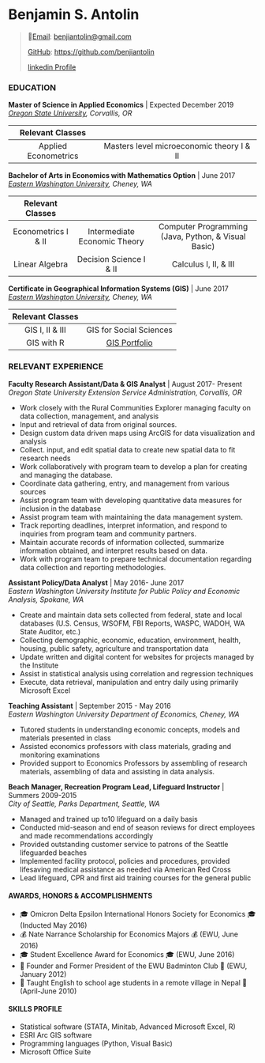 # Benjamin S. Antolin

>:email:[Email](benjiantolin@gmail.com): benjiantolin@gmail.com
>
>[GitHub](https://github.com/benjiantolin): https://github.com/benjiantolin
>
>[linkedin Profile](http://www.linkedin.com/in/benjaminantolin)

### EDUCATION
**Master of Science in Applied Economics** | Expected December 2019<br/>
_[Oregon State University][], Corvallis, OR_

| Relevant Classes ||
| :-----------------: | :-----------------:|
| Applied Econometrics | Masters level microeconomic theory I & II |

**Bachelor of Arts in Economics with Mathematics Option** | June 2017<br/>
_[Eastern Washington University][], Cheney, WA_

| Relevant Classes |||
| :------------------: | :----------------:| :-------------------:|
| Econometrics I & II | Intermediate Economic Theory |Computer Programming (Java, Python, & Visual Basic)|
| Linear Algebra | Decision Science I & II | Calculus I, II, & III|

**Certificate in Geographical Information Systems (GIS)** | June 2017<br/>
_[Eastern Washington University][], Cheney, WA_

|Relevant Classes ||
| :-------------------: | :-----------------: |
| GIS I, II & III | GIS for Social Sciences|
| GIS with R | [GIS Portfolio](https://benjiantolin.wixsite.com/gisportfolio)|

### RELEVANT EXPERIENCE
**Faculty Research Assistant/Data & GIS Analyst** | August 2017- Present<br/>
_Oregon State University Extension Service Administration, Corvallis, OR_
-	Work closely with the Rural Communities Explorer managing faculty on data collection, management, and analysis
-	Input and retrieval of data from original sources.
-	Design custom data driven maps using ArcGIS for data visualization and analysis
-	Collect. input, and edit spatial data to create new spatial data to fit research needs
-	Work collaboratively with program team to develop a plan for creating and managing the database.
-	Coordinate data gathering, entry, and management from various sources
-	Assist program team with developing quantitative data measures for inclusion in the database
-	Assist program team with maintaining the data management system.
-	Track reporting deadlines, interpret information, and respond to inquiries from program team and community partners.
-	Maintain accurate records of information collected, summarize information obtained, and interpret results based on data.
-	Work with program team to prepare technical documentation regarding data collection and reporting methodologies.

**Assistant Policy/Data Analyst** | May 2016- June 2017<br/>
_Eastern Washington University Institute for Public Policy and Economic Analysis, Spokane, WA_
-	Create and maintain data sets collected from federal, state and local databases (U.S. Census, WSOFM, FBI Reports, WASPC, WADOH, WA State Auditor, etc.)
-	Collecting demographic, economic, education, environment, health, housing, public safety, agriculture and transportation data
-	Update written and digital content for websites for projects managed by the Institute
-	Assist in statistical analysis using correlation and regression techniques
-	Execute, data retrieval, manipulation and entry daily using primarily Microsoft Excel

**Teaching Assistant** | September 2015 - May 2016<br/>
_Eastern Washington University Department of Economics, Cheney, WA_
-	Tutored students in understanding economic concepts, models and materials presented in class
-	Assisted economics professors with class materials, grading and monitoring examinations
-	Provided support to Economics Professors by assembling of research materials, assembling of data and assisting in data analysis.

**Beach Manager, Recreation Program Lead, Lifeguard Instructor** | Summers 2009-2015<br/>
_City of Seattle, Parks Department, Seattle, WA_
-	Managed and trained up to10 lifeguard on a daily basis
-	Conducted mid-season and end of season reviews for direct employees and made recommendations accordingly
-	Provided outstanding customer service to patrons of the Seattle lifeguarded beaches
-	Implemented facility protocol, policies and procedures, provided lifesaving medical assistance as needed via American Red Cross
-	Lead lifeguard, CPR and first aid training courses for the general public

#### AWARDS, HONORS & ACCOMPLISHMENTS
-	:mortar_board: Omicron Delta Epsilon International Honors Society for Economics :mortar_board: (Inducted May 2016)
-	:moneybag: Nate Narrance Scholarship for Economics Majors :moneybag: (EWU, June 2016)
- :mortar_board:	Student Excellence Award for Economics :mortar_board: (EWU, June 2016)
-	:tennis: Founder and Former President of the EWU Badminton Club :tennis: (EWU, January 2012)
-	:school: Taught English to school age students in a remote village in Nepal :mount_fuji: (April-June 2010)

#### SKILLS PROFILE
-	Statistical software (STATA, Minitab, Advanced Microsoft Excel, R)
-	ESRI Arc GIS software
-	Programming languages (Python, Visual Basic)
-	Microsoft Office Suite

[Eastern Washington University]: https://www.ewu.edu/
[Oregon State University]: https://oregonstate.edu/
